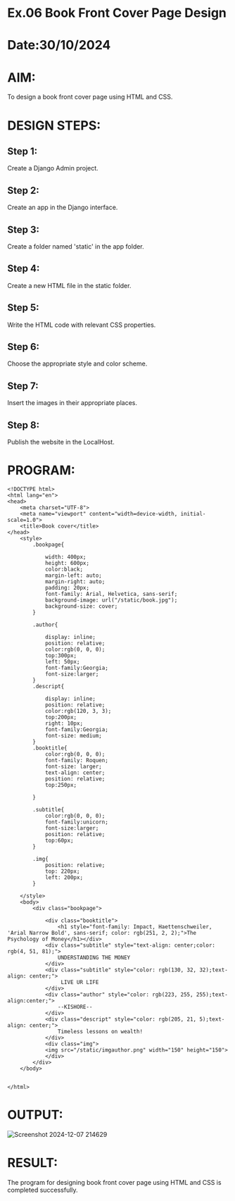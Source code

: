 # Ex.06 Book Front Cover Page Design
# Date:30/10/2024
# AIM:
To design a book front cover page using HTML and CSS.

# DESIGN STEPS:
## Step 1:
Create a Django Admin project.

## Step 2:
Create an app in the Django interface.

## Step 3:
Create a folder named 'static' in the app folder.

## Step 4:
Create a new HTML file in the static folder.

## Step 5:
Write the HTML code with relevant CSS properties.

## Step 6:
Choose the appropriate style and color scheme.

## Step 7:
Insert the images in their appropriate places.

## Step 8:
Publish the website in the LocalHost.

# PROGRAM:
```
<!DOCTYPE html>
<html lang="en">
<head>
    <meta charset="UTF-8">
    <meta name="viewport" content="width=device-width, initial-scale=1.0">
    <title>Book cover</title>
</head>
    <style>
        .bookpage{

            width: 400px;
            height: 600px;
            color:black;
            margin-left: auto;
            margin-right: auto;
            padding: 20px;
            font-family: Arial, Helvetica, sans-serif;
            background-image: url("/static/book.jpg");
            background-size: cover;
        }
            
        .author{
        
            display: inline;
            position: relative;
            color:rgb(0, 0, 0);
            top:300px;
            left: 50px;
            font-family:Georgia;
            font-size:larger;
        }
        .descript{
        
            display: inline;
            position: relative;
            color:rgb(120, 3, 3);
            top:200px;
            right: 10px;
            font-family:Georgia;
            font-size: medium;
        }
        .booktitle{
            color:rgb(0, 0, 0);
            font-family: Roquen;
            font-size: larger;
            text-align: center;
            position: relative;
            top:250px;
        
        }
    
        .subtitle{
            color:rgb(0, 0, 0);
            font-family:unicorn;
            font-size:larger;
            position: relative;
            top:60px;
        }

        .img{
            position: relative;
            top: 220px;
            left: 200px;
        }
        
    </style>
    <body>
        <div class="bookpage">
            
            <div class="booktitle">
                <h1 style="font-family: Impact, Haettenschweiler, 'Arial Narrow Bold', sans-serif; color: rgb(251, 2, 2);">The Psychology of Money</h1></div>
            <div class="subtitle" style="text-align: center;color: rgb(4, 51, 81);">
                UNDERSTANDING THE MONEY
            </div>
            <div class="subtitle" style="color: rgb(130, 32, 32);text-align: center;">
                 LIVE UR LIFE
            </div>
            <div class="author" style="color: rgb(223, 255, 255);text-align:center;">
                --KISHORE--
            </div>
            <div class="descript" style="color: rgb(205, 21, 5);text-align: center;">
                Timeless lessons on wealth!
            </div>
            <div class="img">
            <img src="/static/imgauthor.png" width="150" height="150">
            </div>
        </div>
    </body>
        

</html>
```
# OUTPUT:
![Screenshot 2024-12-07 214629](https://github.com/user-attachments/assets/7282c6b3-d0d3-49e3-9150-d983457ae6a2)

# RESULT:
The program for designing book front cover page using HTML and CSS is completed successfully.
